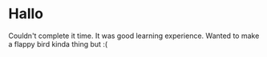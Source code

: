 # Hallo

Couldn't complete it time. It was good learning experience. Wanted to make a flappy bird kinda thing but :(
